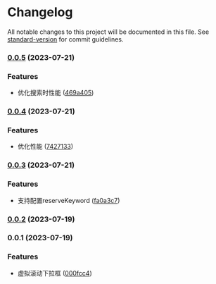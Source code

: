 # Changelog

All notable changes to this project will be documented in this file. See [standard-version](https://github.com/conventional-changelog/standard-version) for commit guidelines.

### [0.0.5](https://github.com/Banana-energy/virtualized-select/compare/v0.0.4...v0.0.5) (2023-07-21)


### Features

* 优化搜索时性能 ([469a405](https://github.com/Banana-energy/virtualized-select/commit/469a40590e513bc121a94e7c08dbdb39c75130e1))

### [0.0.4](https://github.com/Banana-energy/virtualized-select/compare/v0.0.3...v0.0.4) (2023-07-21)


### Features

* 优化性能 ([7427133](https://github.com/Banana-energy/virtualized-select/commit/7427133b83f6b64da9f3f40d31ddec8cb5479eca))

### [0.0.3](https://github.com/Banana-energy/virtualized-select/compare/v0.0.2...v0.0.3) (2023-07-21)


### Features

* 支持配置reserveKeyword ([fa0a3c7](https://github.com/Banana-energy/virtualized-select/commit/fa0a3c77a0fc9ade3b50f7c8df8de9d30f3a8b56))

### [0.0.2](https://github.com/Banana-energy/virtualized-select/compare/v0.0.1...v0.0.2) (2023-07-19)

### 0.0.1 (2023-07-19)


### Features

* 虚拟滚动下拉框 ([000fcc4](https://github.com/Banana-energy/virtualized-select/commit/000fcc475c24b22ec756a43b4daf6d9d8b48e334))
